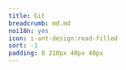 ```yaml
---
title: Git
breadcrumb: md.md
noi18n: yes
icon: i-ant-design:read-filled
sort: -1
padding: 0 210px 40px 40px
---
```


 <RouterView />
